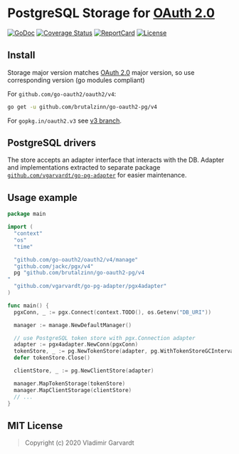 # PostgreSQL Storage for [OAuth 2.0](https://github.com/go-oauth2/oauth2)

[![GoDoc](https://godoc.org/github.com/vgarvardt/go-oauth2-pg?status.svg)](https://godoc.org/github.com/vgarvardt/go-oauth2-pg)
[![Coverage Status](https://codecov.io/gh/vgarvardt/go-oauth2-pg/branch/master/graph/badge.svg)](https://codecov.io/gh/vgarvardt/go-oauth2-pg)
[![ReportCard](https://goreportcard.com/badge/github.com/vgarvardt/go-oauth2-pg)](https://goreportcard.com/report/github.com/vgarvardt/go-oauth2-pg)
[![License](https://img.shields.io/npm/l/express.svg)](http://opensource.org/licenses/MIT)

## Install

Storage major version matches [OAuth 2.0](https://github.com/go-oauth2/oauth2) major version,
so use corresponding version (go modules compliant)

For `github.com/go-oauth2/oauth2/v4`:

```bash
go get -u github.com/brutalzinn/go-oauth2-pg/v4

```

For `gopkg.in/oauth2.v3` see [v3 branch](https://github.com/vgarvardt/go-oauth2-pg/tree/v3).

## PostgreSQL drivers

The store accepts an adapter interface that interacts with the DB.
Adapter and implementations extracted to separate
package [`github.com/vgarvardt/go-pg-adapter`](https://github.com/vgarvardt/go-pg-adapter) for easier maintenance.

## Usage example

```go
package main

import (
  "context"
  "os"
  "time"

  "github.com/go-oauth2/oauth2/v4/manage"
  "github.com/jackc/pgx/v4"
  pg "github.com/brutalzinn/go-oauth2-pg/v4
"
  "github.com/vgarvardt/go-pg-adapter/pgx4adapter"
)

func main() {
  pgxConn, _ := pgx.Connect(context.TODO(), os.Getenv("DB_URI"))

  manager := manage.NewDefaultManager()

  // use PostgreSQL token store with pgx.Connection adapter
  adapter := pgx4adapter.NewConn(pgxConn)
  tokenStore, _ := pg.NewTokenStore(adapter, pg.WithTokenStoreGCInterval(time.Minute))
  defer tokenStore.Close()

  clientStore, _ := pg.NewClientStore(adapter)

  manager.MapTokenStorage(tokenStore)
  manager.MapClientStorage(clientStore)
  // ...
}
```

## MIT License

> Copyright (c) 2020 Vladimir Garvardt
